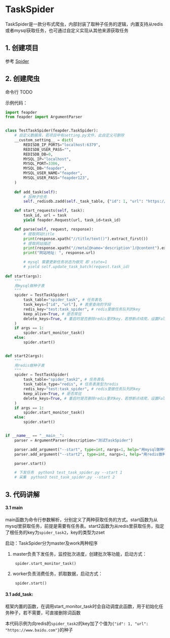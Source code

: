 # TaskSpider

TaskSpider是一款分布式爬虫，内部封装了取种子任务的逻辑，内置支持从redis或者mysql获取任务，也可通过自定义实现从其他来源获取任务

## 1. 创建项目

参考 [Spider](usage/Spider?id=_1-创建项目)

## 2. 创建爬虫

命令行 TODO

示例代码：

```python
import feapder
from feapder import ArgumentParser


class TestTaskSpider(feapder.TaskSpider):
    # 自定义数据库，若项目中有setting.py文件，此自定义可删除
    __custom_setting__ = dict(
        REDISDB_IP_PORTS="localhost:6379",
        REDISDB_USER_PASS="",
        REDISDB_DB=0,
        MYSQL_IP="localhost",
        MYSQL_PORT=3306,
        MYSQL_DB="feapder",
        MYSQL_USER_NAME="feapder",
        MYSQL_USER_PASS="feapder123",
    )
    
    def add_task(self):
        # 加种子任务
        self._redisdb.zadd(self._task_table, {"id": 1, "url": "https://www.baidu.com"})

    def start_requests(self, task):
        task_id, url = task
        yield feapder.Request(url, task_id=task_id)

    def parse(self, request, response):
        # 提取网站title
        print(response.xpath("//title/text()").extract_first())
        # 提取网站描述
        print(response.xpath("//meta[@name='description']/@content").extract_first())
        print("网站地址: ", response.url)

        # mysql 需要更新任务状态为做完 即 state=1
        # yield self.update_task_batch(request.task_id)
        
def start(args):
    """
    用mysql做种子表
    """
    spider = TestTaskSpider(
        task_table="spider_task", # 任务表名
        task_keys=["id", "url"], # 表里查询的字段
        redis_key="test:task_spider", # redis里做任务队列的key
        keep_alive=True, # 是否常驻
        delete_keys=True, # 重启时是否删除redis里的key，若想断点续爬，设置False
    )
    if args == 1:
        spider.start_monitor_task()
    else:
        spider.start()


def start2(args):
    """
    用redis做种子表
    """
    spider = TestTaskSpider(
        task_table="spider_task2", # 任务表名
        task_table_type="redis", # 任务表类型为redis
        redis_key="test:task_spider", # redis里做任务队列的key
        keep_alive=True, # 是否常驻
        delete_keys=True, # 重启时是否删除redis里的key，若想断点续爬，设置False
    )
    if args == 1:
        spider.start_monitor_task()
    else:
        spider.start()


if __name__ == "__main__":
    parser = ArgumentParser(description="测试TaskSpider")

    parser.add_argument("--start", type=int, nargs=1, help="用mysql做种子表 (1|2）", function=start)
    parser.add_argument("--start2", type=int, nargs=1, help="用redis做种子表 (1|2）", function=start2)

    parser.start()

    # 下发任务  python3 test_task_spider.py --start 1
    # 采集  python3 test_task_spider.py --start 2
```

## 3. 代码讲解

#### 3.1 main

main函数为命令行参数解析，分别定义了两种获取任务的方式。start函数为从mysql里获取任务，前提是需要有任务表。start2函数为从redis里获取任务，指定了根任务的key为`spider_task2`，key的类型为zset

启动：TaskSpider分为master及work两种程序

1. master负责下发任务，监控批次进度，创建批次等功能，启动方式：

        spider.start_monitor_task()

2. worker负责消费任务，抓取数据，启动方式：

        spider.start()

#### 3.1 add_task: 

框架内置的函数，在调用start_monitor_task时会自动调度此函数，用于初始化任务种子，若不需要，可直接删除词函数

本代码示例为向redis的`spider_task2`的key加了个值为`{"id": 1, "url": "https://www.baidu.com"}`的种子




